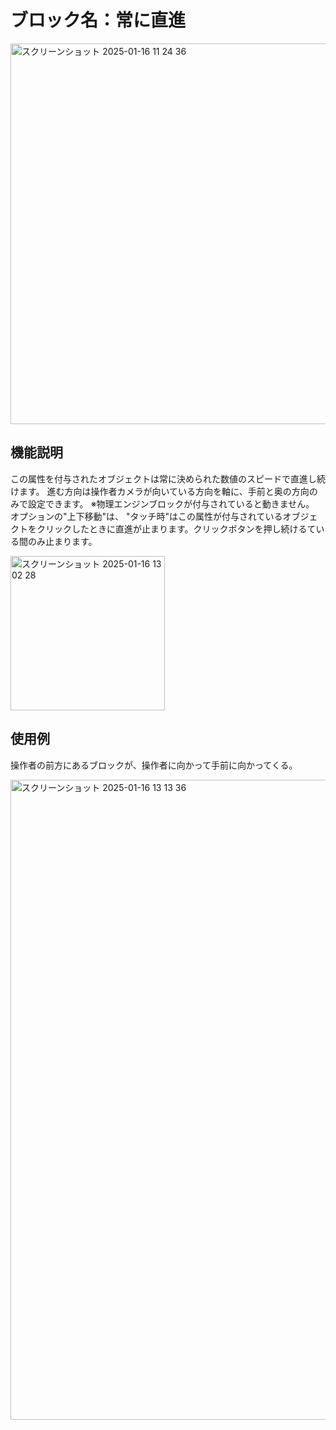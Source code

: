 # ブロック名：常に直進
<img width="609" alt="スクリーンショット 2025-01-16 11 24 36" src="https://github.com/user-attachments/assets/05eb6311-d332-4d1b-8220-a1a8f3acfc20" />

## 機能説明
この属性を付与されたオブジェクトは常に決められた数値のスピードで直進し続けます。
進む方向は操作者カメラが向いている方向を軸に、手前と奥の方向のみで設定できます。
※物理エンジンブロックが付与されていると動きません。
オプションの"上下移動"は、
"タッチ時"はこの属性が付与されているオブジェクトをクリックしたときに直進が止まります。クリックボタンを押し続けるている間のみ止まります。

<img width="247" alt="スクリーンショット 2025-01-16 13 02 28" src="https://github.com/user-attachments/assets/69fb712e-20cc-4124-b79d-547223af11e7" />

## 使用例
操作者の前方にあるブロックが、操作者に向かって手前に向かってくる。

<img width="1024" alt="スクリーンショット 2025-01-16 13 13 36" src="https://github.com/user-attachments/assets/da878622-1112-4ad3-9774-249260203ea2" />
